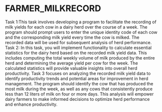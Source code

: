 # FARMER_MILKRECORD
Task 1:This task involves developing a program to facilitate the recording of milk yields for each cow in a dairy herd over the course of a week. The program should prompt users to enter the unique identity code of each cow and the corresponding milk yield every time the cow is milked. The recorded data will be used for subsequent analysis of herd performance.
Task 2: In this task, you will implement functionality to calculate essential statistics for the dairy herd based on the recorded milk yield data. This includes computing the total weekly volume of milk produced by the entire herd and determining the average yield per cow for the week. The calculated statistics will provide valuable insights into overall herd productivity.
Task 3 focuses on analyzing the recorded milk yield data to identify productivity trends and potential areas for improvement in herd management. The program should identify the cow that has produced the most milk during the week, as well as any cows that consistently produce less than 12 liters of milk on four or more days. This analysis will empower dairy farmers to make informed decisions to optimize herd performance and enhance productivity.
